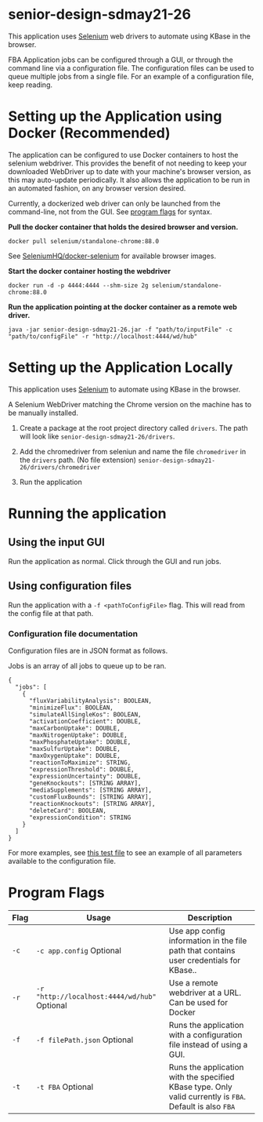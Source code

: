 # senior-design-sdmay21-26

This application uses [Selenium](https://www.selenium.dev/) web drivers to automate using KBase in the browser.

FBA Application jobs can be configured through a GUI, or through the command line via a configuration file. The configuration files can be used to queue multiple jobs from a single file. For an example of a configuration file, keep reading.

# Setting up the Application using Docker (Recommended)

The application can be configured to use Docker containers to host the selenium webdriver. This provides the benefit of not needing to keep your downloaded WebDriver up to date with your machine's browser version, as this may auto-update periodically. It also allows the application to be run in an automated fashion, on any browser version desired.

Currently, a dockerized web driver can only be launched from the command-line, not from the GUI. See [program flags](#program-flags) for syntax.

**Pull the docker container that holds the desired browser and version.**

`docker pull selenium/standalone-chrome:88.0`

See [SeleniumHQ/docker-selenium](https://github.com/SeleniumHQ/docker-selenium) for available browser images.

**Start the docker container hosting the webdriver**

`docker run -d -p 4444:4444 --shm-size 2g selenium/standalone-chrome:88.0`

**Run the application pointing at the docker container as a remote web driver.**

`java -jar senior-design-sdmay21-26.jar -f "path/to/inputFile" -c "path/to/configFile" -r "http://localhost:4444/wd/hub"`

# Setting up the Application Locally

This application uses [Selenium](https://www.selenium.dev/) to automate using KBase in the browser.

A Selenium WebDriver matching the Chrome version on the machine has to be manually installed.

1. Create a package at the root project directory called `drivers`.
   The path will look like `senior-design-sdmay21-26/drivers`.

2. Add the chromedriver from seleniun and name the file `chromedriver` in the `drivers` path. (No file extension)
   `senior-design-sdmay21-26/drivers/chromedriver`

3. Run the application

# Running the application

## Using the input GUI

Run the application as normal. Click through the GUI and run jobs.

## Using configuration files

Run the application with a `-f <pathToConfigFile>` flag. This will read from the config file at that path.

### Configuration file documentation

Configuration files are in JSON format as follows.

Jobs is an array of all jobs to queue up to be ran.

```
{
  "jobs": [
    {
      "fluxVariabilityAnalysis": BOOLEAN,
      "minimizeFlux": BOOLEAN,
      "simulateAllSingleKos": BOOLEAN,
      "activationCoefficient": DOUBLE,
      "maxCarbonUptake": DOUBLE,
      "maxNitrogenUptake": DOUBLE,
      "maxPhosphateUptake": DOUBLE,
      "maxSulfurUptake": DOUBLE,
      "maxOxygenUptake": DOUBLE,
      "reactionToMaximize": STRING,
      "expressionThreshold": DOUBLE,
      "expressionUncertainty": DOUBLE,
      "geneKnockouts": [STRING ARRAY],
      "mediaSupplements": [STRING ARRAY],
      "customFluxBounds": [STRING ARRAY],
      "reactionKnockouts": [STRING ARRAY],
      "deleteCard": BOOLEAN,
      "expressionCondition": STRING
    }
  ]
}
```

For more examples, see [this test file](/src/test/java/edu/iastate/ece/sd/sdmay2126/input/test_input_json_valid_file_single.json) to see an example of all parameters available
to the configuration file.

# Program Flags

| Flag | Usage                                        | Description                                                                                              |
| ---- | -------------------------------------------- | -------------------------------------------------------------------------------------------------------- |
| `-c` | `-c app.config` Optional                     | Use app config information in the file path that contains user credentials for KBase..                   |
| `-r` | `-r "http://localhost:4444/wd/hub"` Optional | Use a remote webdriver at a URL. Can be used for Docker                                                  |
| `-f` | `-f filePath.json` Optional                  | Runs the application with a configuration file instead of using a GUI.                                   |
| `-t` | `-t FBA` Optional                            | Runs the application with the specified KBase type. Only valid currently is `FBA`. Default is also `FBA` |
